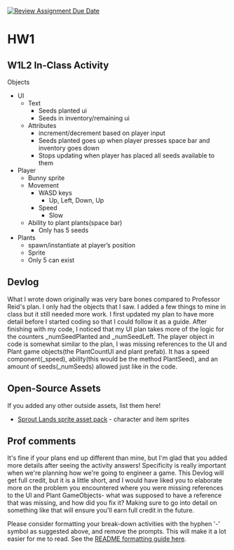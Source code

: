 [![Review Assignment Due Date](https://classroom.github.com/assets/deadline-readme-button-22041afd0340ce965d47ae6ef1cefeee28c7c493a6346c4f15d667ab976d596c.svg)](https://classroom.github.com/a/MjLLqDcN)
# HW1
## W1L2 In-Class Activity
Objects
- UI
    - Text
        - Seeds planted ui
        - Seeds in inventory/remaining ui
    - Attributes
        - increment/decrement based on player input
        - Seeds planted goes up when player presses space bar and inventory goes down
        - Stops updating when player has placed all seeds available to them  
- Player
    - Bunny sprite
    - Movement
        - WASD keys
            - Up, Left, Down, Up 
        - Speed 
            -  Slow
    - Ability to plant plants(space bar)
        - Only has 5 seeds
- Plants
    - spawn/instantiate at player’s position
    - Sprite
    - Only 5 can exist

## Devlog
What I wrote down originally was very bare bones compared to Professor Reid's plan. I only had the objects that I saw. I added a few things to mine in class but it still needed more work. I first updated my plan to have more detail before I started coding so that I could follow it as a guide. After finishing with my code, I noticed that my UI plan takes more of the logic for the counters _numSeedPlanted and _numSeedLeft. The player object in code is somewhat similar to the plan, I was missing references to the UI and Plant game objects(the PlantCountUI and plant prefab). It has a speed component(_speed), ability(this would be the method PlantSeed), and an amount of seeds(_numSeeds) allowed just like in the code. 

## Open-Source Assets
If you added any other outside assets, list them here!
- [Sprout Lands sprite asset pack](https://cupnooble.itch.io/sprout-lands-asset-pack) - character and item sprites

## Prof comments
It's fine if your plans end up different than mine, but I'm glad that you added more details after seeing the activity answers! Specificity is really important when we're planning how we're going to engineer a game. This Devlog will get full credit, but it is a little short, and I would have liked you to elaborate more on the problem you encountered where you were missing references to the UI and Plant GameObjects- what was supposed to have a reference that was missing, and how did you fix it? Making sure to go into detail on something like that will ensure you'll earn full credit in the future.

Please consider formatting your break-down activities with the hyphen '-' symbol as suggested above, and remove the prompts. This will make it a lot easier for me to read. See the [README formatting guide here](https://docs.github.com/en/get-started/writing-on-github/getting-started-with-writing-and-formatting-on-github/basic-writing-and-formatting-syntax).
